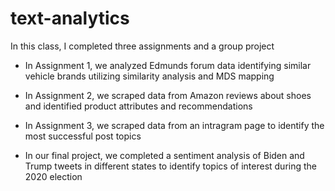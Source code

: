 # text-analytics

In this class, I completed three assignments and a group project

* In Assignment 1, we analyzed Edmunds forum data identifying similar vehicle brands utilizing similarity analysis and MDS mapping

* In Assignment 2, we scraped data from Amazon reviews about shoes and identified product attributes and recommendations

* In Assignment 3, we scraped data from an intragram page to identify the most successful post topics 

* In our final project, we completed a sentiment analysis of Biden and Trump tweets in different states to identify topics of interest during the 2020 election
